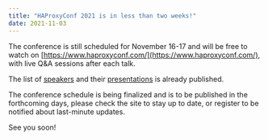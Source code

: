 ```yaml
---
title: "HAProxyConf 2021 is in less than two weeks!"
date: 2021-11-03
---
```

The conference is still scheduled for November 16-17 and will be free to watch on [https://www.haproxyconf.com/](https://www.haproxyconf.com/), with live Q&A sessions after each talk.

The list of [speakers](https://www.haproxyconf.com/speakers/) and their [presentations](https://www.haproxyconf.com/presentations/) is already published.

The conference schedule is being finalized and is to be published in the forthcoming days, please check the site to stay up to date, or register to be notified about last-minute updates.

See you soon!
